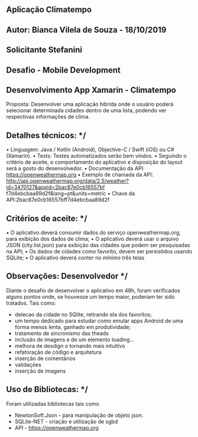 ## Aplicação Climatempo
## Autor: Bianca Vilela de Souza - 18/10/2019 
## Solicitante Stefanini

## Desafio - Mobile Development
## Desenvolvimento App Xamarin - Climatempo

Proposta: Desenvolver uma aplicação híbrida onde o usuário poderá selecionar determinada cidades dentro de uma lista, podendo ver respectivas informações de clima. 
 
 ## Detalhes técnicos:  */
 
 • Linguagem: Java / Kotlin (Android), Objective-C / Swift (iOS) ou C#(Xamarin). 
 • Tests: Testes automatizados serão bem vindos. 
 • Seguindo o critério de aceite, o comportamento do aplicativo e disposição do layout será a gosto do desenvolvedor. 
 • Documentação da API: https://openweathermap.org 
 • Exemplo de chamada da API: http://api.openweathermap.org/data/2.5/weather?id=3470127&appid=2bac87e0cb16557bf f7d4ebcbaa89d2f&lang=pt&units=metric 
 • Chave da API:2bac87e0cb16557bff7d4ebcbaa89d2f  

## Critérios de aceite: */
 
 • O aplicativo deverá consumir dados do serviço openweathermap.org, para exibição dos dados de clima; 
 • O aplicativo deverá usar o arquivo JSON (city.list.json) para exibição das cidades que podem ser pesquisadas na API; 
 • Os dados de cidades como favorito, devem ser persistidos usando SQLite; 
 • O aplicativo deverá conter no mínimo três telas
 
 ## Observações: Desenvolvedor */
  
  Diante o desafio de desenvolver o aplicativo em 48h, foram verificados alguns pontos onde, se houvesse um tempo maior, poderiam ter sido tratados.
  Tais como:
  - delecao da cidade no SQlite, retirando ela dos favoritos;
  - um tempo dedicado para estudar como emular apps Android de uma forma menos lenta, ganhado em produtividade;
  - tratamento de sincronismo das theads
  - inclusão de imagens e de um elemento loading...
  - melhora de desdign o tornando mais intuitivo
  - refatoração de código e arquitetura
  - inserção de comentários
  - validações
  - inserção de imagens
  
## Uso de Bibliotecas: */
  Foram utilizadas bibliotecas tais como 
  - NewtonSoft.Json - para manipulação de objeto json.
  - SQLite-NET - criação e utilização de sgbd
  - API - https://openweathermap.org 
